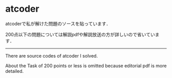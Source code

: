 # atcoder
atcoderで私が解けた問題のソースを貼っています．

200点以下の問題については解説pdfや解説放送の方が詳しいので省いています．

***

There are source codes of atcoder I solved.

About the Task of 200 points or less is omitted because editorial pdf is more detailed.
